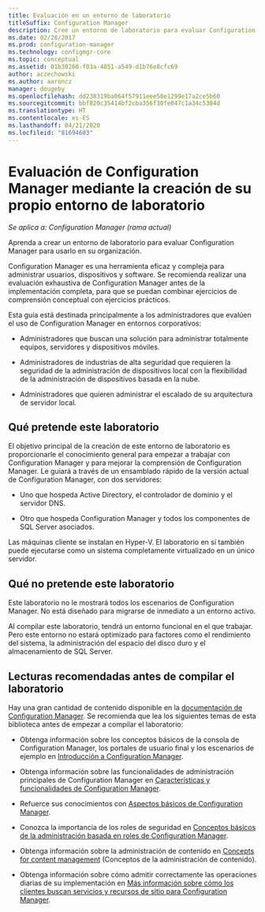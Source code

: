 ```yaml
---
title: Evaluación en un entorno de laboratorio
titleSuffix: Configuration Manager
description: Cree un entorno de laboratorio para evaluar Configuration Manager para usarlo en la organización.
ms.date: 02/28/2017
ms.prod: configuration-manager
ms.technology: configmgr-core
ms.topic: conceptual
ms.assetid: 01b30260-f03a-4851-a549-d1b76e8cfc69
author: aczechowski
ms.author: aaroncz
manager: dougeby
ms.openlocfilehash: dd238319ba064f57911eee58e1299e17a2ce5b60
ms.sourcegitcommit: bbf820c35414bf2cba356f30fe047c1a34c5384d
ms.translationtype: HT
ms.contentlocale: es-ES
ms.lasthandoff: 04/21/2020
ms.locfileid: "81694603"
---
```

# <a name="evaluate-configuration-manager-by-building-your-own-lab-environment"></a>Evaluación de Configuration Manager mediante la creación de su propio entorno de laboratorio

*Se aplica a: Configuration Manager (rama actual)*

 Aprenda a crear un entorno de laboratorio para evaluar Configuration Manager para usarlo en su organización.  

 Configuration Manager es una herramienta eficaz y compleja para administrar usuarios, dispositivos y software. Se recomienda realizar una evaluación exhaustiva de Configuration Manager antes de la implementación completa, para que se puedan combinar ejercicios de comprensión conceptual con ejercicios prácticos.  

 Esta guía está destinada principalmente a los administradores que evalúen el uso de Configuration Manager en entornos corporativos:  

-   Administradores que buscan una solución para administrar totalmente equipos, servidores y dispositivos móviles.  

-   Administradores de industrias de alta seguridad que requieren la seguridad de la administración de dispositivos local con la flexibilidad de la administración de dispositivos basada en la nube.  

-   Administradores que quieren administrar el escalado de su arquitectura de servidor local.  

## <a name="what-this-lab-does"></a>Qué pretende este laboratorio  
 El objetivo principal de la creación de este entorno de laboratorio es proporcionarle el conocimiento general para empezar a trabajar con Configuration Manager y para mejorar la comprensión de Configuration Manager. Le guiará a través de un ensamblado rápido de la versión actual de Configuration Manager, con dos servidores:  

-   Uno que hospeda Active Directory, el controlador de dominio y el servidor DNS.  

-   Otro que hospeda Configuration Manager y todos los componentes de SQL Server asociados.  

Las máquinas cliente se instalan en Hyper-V. El laboratorio en sí también puede ejecutarse como un sistema completamente virtualizado en un único servidor.  

## <a name="what-this-lab-does-not-do"></a>Qué no pretende este laboratorio  
 Este laboratorio no le mostrará todos los escenarios de Configuration Manager. No está diseñado para migrarse de inmediato a un entorno activo.  

 Al compilar este laboratorio, tendrá un entorno funcional en el que trabajar. Pero este entorno no estará optimizado para factores como el rendimiento del sistema, la administración del espacio del disco duro y el almacenamiento de SQL Server.  

##  <a name="recommended-reading-before-you-build-the-lab"></a><a name="BKMK_EvalRec"></a> Lecturas recomendadas antes de compilar el laboratorio  
 Hay una gran cantidad de contenido disponible en la [documentación de Configuration Manager](https://docs.microsoft.com/sccm/). Se recomienda que lea los siguientes temas de esta biblioteca antes de empezar a compilar el laboratorio:  

-   Obtenga información sobre los conceptos básicos de la consola de Configuration Manager, los portales de usuario final y los escenarios de ejemplo en [Introducción a Configuration Manager](../../core/understand/introduction.md).  

-   Obtenga información sobre las funcionalidades de administración principales de Configuration Manager en [Características y funcionalidades de Configuration Manager](../../core/plan-design/changes/features-and-capabilities.md).  

-   Refuerce sus conocimientos con [Aspectos básicos de Configuration Manager](../../core/understand/fundamentals.md).  

-   Conozca la importancia de los roles de seguridad en [Conceptos básicos de la administración basada en roles de Configuration Manager](../../core/understand/fundamentals-of-role-based-administration.md).  

-   Obtenga información sobre la administración de contenido en [Concepts for content management](../../core/plan-design/hierarchy/fundamental-concepts-for-content-management.md) (Conceptos de la administración de contenido).  

-   Obtenga información sobre cómo admitir correctamente las operaciones diarias de su implementación en [Más información sobre cómo los clientes buscan servicios y recursos de sitio para Configuration Manager](../../core/plan-design/hierarchy/understand-how-clients-find-site-resources-and-services.md).  
